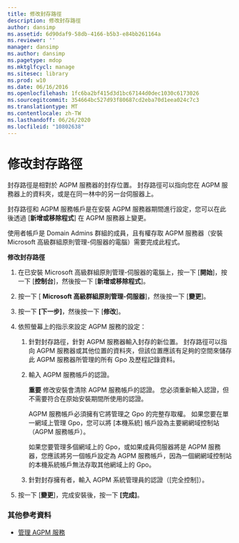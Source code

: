 ```yaml
---
title: 修改封存路徑
description: 修改封存路徑
author: dansimp
ms.assetid: 6d90daf9-58db-4166-b5b3-e84bb261164a
ms.reviewer: ''
manager: dansimp
ms.author: dansimp
ms.pagetype: mdop
ms.mktglfcycl: manage
ms.sitesec: library
ms.prod: w10
ms.date: 06/16/2016
ms.openlocfilehash: 1fc6ba2bf415d3d1bc67144d0dec1030c6173026
ms.sourcegitcommit: 354664bc527d93f80687cd2eba70d1eea024c7c3
ms.translationtype: MT
ms.contentlocale: zh-TW
ms.lasthandoff: 06/26/2020
ms.locfileid: "10802638"
---
```

# 修改封存路徑


封存路徑是相對於 AGPM 服務器的封存位置。 封存路徑可以指向您在 AGPM 服務器上的資料夾，或是在同一林中的另一台伺服器上。

封存路徑和 AGPM 服務帳戶是在安裝 AGPM 服務器期間進行設定，您可以在此後透過 [**新增或移除程式**] 在 AGPM 服務器上變更。

使用者帳戶是 Domain Admins 群組的成員，且有權存取 AGPM 服務器（安裝 Microsoft 高級群組原則管理-伺服器的電腦）需要完成此程式。

**修改封存路徑**

1.  在已安裝 Microsoft 高級群組原則管理-伺服器的電腦上，按一下 [**開始**]，按一下 [**控制台**]，然後按一下 [**新增或移除程式**]。

2.  按一下 [ **Microsoft 高級群組原則管理-伺服器**]，然後按一下 [**變更**]。

3.  按一下 **[下一步]**，然後按一下 [**修改**]。

4.  依照螢幕上的指示來設定 AGPM 服務的設定：

    1.  針對封存路徑，針對 AGPM 服務器輸入封存的新位置。 封存路徑可以指向 AGPM 服務器或其他位置的資料夾，但該位置應該有足夠的空間來儲存此 AGPM 服務器所管理的所有 Gpo 及歷程記錄資料。

    2.  輸入 AGPM 服務帳戶的認證。

        **重要** 修改安裝會清除 AGPM 服務帳戶的認證。 您必須重新輸入認證，但不需要符合在原始安裝期間所使用的認證。

        AGPM 服務帳戶必須擁有它將管理之 Gpo 的完整存取權。 如果您要在單一網域上管理 Gpo，您可以將 [本機系統] 帳戶設為主要網網域控制站（AGPM 服務帳戶）。

        如果您要管理多個網域上的 Gpo，或如果成員伺服器將是 AGPM 服務器，您應該將另一個帳戶設定為 AGPM 服務帳戶，因為一個網網域控制站的本機系統帳戶無法存取其他網域上的 Gpo。

         

    3.  針對封存擁有者，輸入 AGPM 系統管理員的認證（[完全控制]）。

5.  按一下 [**變更**]，完成安裝後，按一下 **[完成]**。

### 其他參考資料

-   [管理 AGPM 服務](managing-the-agpm-service.md)

 

 





